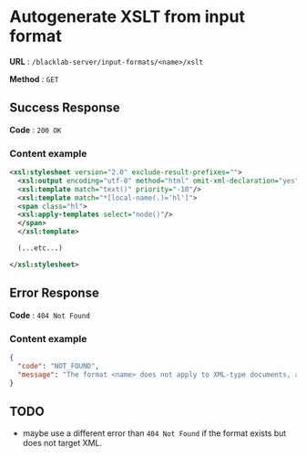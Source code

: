 # Autogenerate XSLT from input format

**URL** : `/blacklab-server/input-formats/<name>/xslt`

**Method** : `GET`

## Success Response

**Code** : `200 OK`

### Content example

```xml
<xsl:stylesheet version="2.0" exclude-result-prefixes="">
  <xsl:output encoding="utf-8" method="html" omit-xml-declaration="yes"/>
  <xsl:template match="text()" priority="-10"/>
  <xsl:template match="*[local-name(.)='hl']">
  <span class="hl">
  <xsl:apply-templates select="node()"/>
  </span>
  </xsl:template>

  (...etc...)

</xsl:stylesheet>
```

## Error Response

**Code** : `404 Not Found`

### Content example

```json
{
  "code": "NOT_FOUND",
  "message": "The format <name> does not apply to XML-type documents, and cannot be converted to XSLT."
}
```

## TODO

- maybe use a different error than `404 Not Found` if the format exists but does not target XML.
